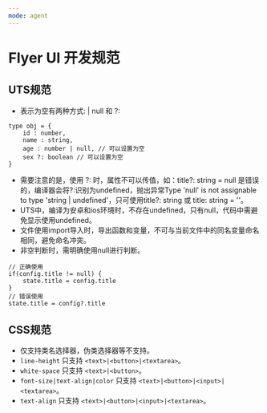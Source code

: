 ```yaml
---
mode: agent
---
```

# Flyer UI 开发规范

## UTS规范
- 表示为空有两种方式: | null 和 ?:
```
type obj = {
	id : number,
	name : string,
	age : number | null, // 可以设置为空
	sex ?: boolean // 可以设置为空
}
```
- 需要注意的是，使用 ?: 时，属性不可以传值，如：title?: string = null 是错误的，编译器会将?:识别为undefined，抛出异常Type 'null' is not assignable to type 'string | undefined'，只可使用title?: string 或 title: string = ''。
- UTS中，编译为安卓和ios环境时，不存在undefined，只有null，代码中需避免显示使用undefined。
- 文件使用import导入时，导出函数和变量，不可与当前文件中的同名变量命名相同，避免命名冲突。
- 非空判断时，需明确使用null进行判断。
```
// 正确使用
if(config.title != null) {
    state.title = config.title
}
// 错误使用
state.title = config?.title
```

## CSS规范
- 仅支持类名选择器，伪类选择器等不支持。
- `line-height` 只支持 `<text>|<button>|<textarea>`。
- `white-space` 只支持 `<text>|<button>`。
- `font-size|text-align|color` 只支持 `<text>|<button>|<input>|<textarea>`。
- `text-align` 只支持 `<text>|<button>|<input>|<textarea>`。
